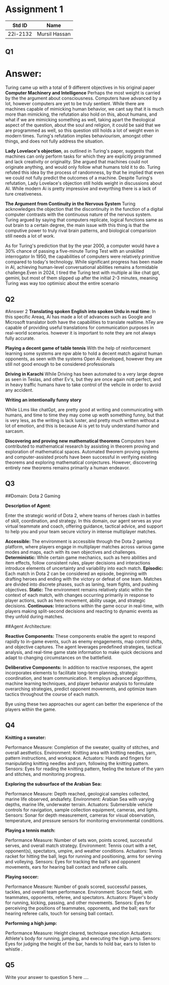 # Assignment 1
|Std ID|Name|
|------|-|
|22i-2132|Mursil Hassan 

## Q1
# Answer:
  Turing came up with a total of 9 different objectives in his original paper **Computer Machinery and Intelligence**
  Perhaps the most weight is carried by the the argument about consciousness. Computers have advanced by a lot, however
  computers are yet to be truly sentient. While there are machines capable of mimicking human behavior, we cant say that
  it is much more than mimicking, the refutation also hold on this, about humans, and what if we are mimicking something as
  well, taking apart the theological aspect of the question, about the soul and religion, it could be said that we are 
  programmed as well, so this question still holds a lot of weight even in modern times. Turing's refutation implies 
  behaviourism, amongst other things, and does not fully address the situation.

 **Lady Lovelace's objection**, as outlined in Turing's paper, suggests that machines can only perform tasks for which 
  they are explicitly programmed and lack creativity or originality. She argued that machines could not originate anything, and 
  would only follow what humans told it to do. Turing refuted this idea by the process of randomness, by that he implied that 
  even we could not fully predict the outcomes of a machine. Despite Turing's refutation, Lady Lovelace's objection still holds 
  weight in discussions about AI. While modern Ai is pretty impressive and eveyrthing there is a lack of ture creativeness.

  **The Argument from Continuity in the Nervous System** Turing acknowledges the objection that the discontinuity in the function of 
  a digital computer contrasts with the continuous nature of the nervous system. Turing argued by saying that computers replicate, 
  logical functions same as out brain to a certain degree, the main issue with this thing is that the computive power to truly 
  rival brain patterns, and biological comparision still needs a lot of work.

  As for Turing's prediction that by the year 2000, a computer would have a 30% chance of passing a five-minute Turing Test with an unskilled 
  interrogator In 1950, the capabilities of computers were relatively primitive compared to today's technology. While significant progress has 
  been made in AI, achieving human-level conversational abilities remains a formidable challenge.Even in 2024, I tired the Turing test with
  multiple ai like chat gpt, gemini, but most of them slipped up after the initial 2-3 minutes, meaning Turing was way too optimisic 
  about the entire scenario
  
  
  
## Q2
#Answer 2
  **Translating spoken English into spoken Urdu in real time**: 
    In this specific Areaq, Ai has made a lot of advances such as Google and Microsoft translator both have the capabilities to translate realtime.
    hTey are capable of providing useful translations for communication purposes in real-world scenarios. however it is important to note they are not 
    always fully accurate.

  **Playing a decent game of table tennis**
    With the help of reinforcement learning some systems are npw able to hold a decent match against human opponents, as seen with the systems Open Ai
    developed, however they are still not good enough to be considered professionals 

  **Driving in Karachi**
    While Driving has been automated to a very large degree as seen in Teslas, and other Ev's, but they are once again nott perfect, and in heavy traffic 
    humans have to take control of the vehcile in order to avoid any accident.

  **Writing an intentionally funny story**

  While LLms like chatGpt, are pretty good at writing and communicating with humans, and time to time they may come up woth something funny, but that is very 
  less, as the writing is lack luster, and pretty much written without a lot of emotion, and this is because Ai is yet to truly understand humor and sarcasm.

  **Discovering and proving new mathematical theorems**
    Computers have contributed to mathematical research by assisting in theorem proving and exploration of mathematical spaces. Automated theorem proving systems
    and computer-assisted proofs have been successful in verifying existing theorems and exploring mathematical conjectures. However, discovering entirely new 
    theorems remains primarily a human endeavor.
    
## Q3
##Domain: Dota 2 Gaming

**Description of Agent**:

Enter the strategic world of Dota 2, where teams of heroes clash in battles of skill, coordination, and strategy. In this domain, our agent serves as your 
virtual teammate and coach, offering guidance, tactical advice, and support to help you and your team secure victory in intense multiplayer matches.


**Accessible:**
The environment is accessible through the Dota 2 gaming platform, where players engage in multiplayer matches across various game modes and maps, each 
with its own objectives and challenges.
**Deterministic:** While certain game mechanics, such as hero abilities and item effects, follow consistent rules, player decisions and interactions
introduce elements of uncertainty and variability into each match.
**Episodic:** Each match in Dota 2 can be considered an episode, beginning with drafting heroes and ending with the victory or defeat of one team.
Matches are divided into discrete phases, such as laning, team fights, and pushing objectives.
**Static:** The environment remains relatively static within the context of each match, with changes occurring primarily in response to player actions, 
such as hero movement, ability usage, and strategic decisions.
**Continuous:** Interactions within the game occur in real-time, with players making split-second decisions and reacting to dynamic events as they unfold
during matches.


##Agent Architecture:


**Reactive Components:** These components enable the agent to respond rapidly to in-game events, such as enemy engagements, map control shifts, and objective
captures. The agent leverages predefined strategies, tactical analysis, and real-time game state information to make quick decisions and adapt to changing circumstances
on the battlefield.

**Deliberative Components:** In addition to reactive responses, the agent incorporates elements to facilitate long-term planning, strategic coordination, and team communication.
It employs advanced algorithms, machine learning techniques, and player behavior analysis to formulate overarching strategies, predict opponent movements, and optimize team 
tactics throughout the course of each match.

Bye using these two approaches our agent can better the experience of the players within the game.

## Q4

**Knitting a sweater:**

Performance Measure: Completion of the sweater, quality of stitches, and overall aesthetics.
Environment: Knitting area with knitting needles, yarn, pattern instructions, and workspace.
Actuators: Hands and fingers for manipulating knitting needles and yarn, following the knitting pattern.
Sensors: Eyes for reading the knitting pattern, feeling the texture of the yarn and stitches, and monitoring progress.

**Exploring the subsurface of the Arabian Sea:**

Performance Measure: Depth reached, geological samples collected, marine life observed, andsafety.
Environment: Arabian Sea with varying depths, marine life, underwater terrain.
Actuators: Submersible vehicle controls for navigation, sample collection equipment, cameras, and lights.
Sensors: Sonar for depth measurement, cameras for visual observation, temperature, and pressure sensors for monitoring environmental conditions.

**Playing a tennis match:**

Performance Measure: Number of sets won, points scored, successful serves, and overall match strategy.
Environment: Tennis court with a net, opponent(s), spectators, umpire, and weather conditions.
Actuators: Tennis racket for hitting the ball, legs for running and positioning, arms for serving and volleying.
Sensors: Eyes for tracking the ball's and opponent movements, ears for hearing ball contact and referee calls.

**Playing soccer:**

Performance Measure: Number of goals scored, successful passes, tackles, and overall team performance.
Environment: Soccer field, with teammates, opponents, referee, and spectators.
Actuators: Player's body for running, kicking, passing, and other movements.
Sensors: Eyes for perceiving the positions of teammates, opponents, and the ball; ears for hearing referee calls, touch for sensing ball contact.

**Performing a high jump:**

Performance Measure: Height cleared, technique execution
Actuators: Athlete's body for running, jumping, and executing the high jump.
Sensors: Eyes for judging the height of the bar, hands to hold bar, ears to listen to whistle .
## Q5
Write your answer to question 5 here ....

